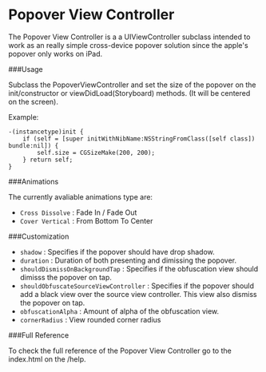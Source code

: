 # Popover View Controller

  The Popover View Controller is a a UIViewController subclass intended to work as an really simple cross-device popover solution since the apple's popover only works on iPad. 

###Usage

Subclass the PopoverViewController and set the size of the popover on the init/constructor or viewDidLoad(Storyboard) methods. (It will be centered on the screen). 

Example:
```
-(instancetype)init {
    if (self = [super initWithNibName:NSStringFromClass([self class]) bundle:nil]) {
        self.size = CGSizeMake(200, 200);
    } return self;
}
```

###Animations

The currently avaliable animations type are:
* `Cross Dissolve` : Fade In / Fade Out
* `Cover Vertical` : From Bottom To Center


###Customization

* `shadow` : Specifies if the popover should have drop shadow.
* `duration` : Duration of both presenting and dimissing the popover.
* `shouldDismissOnBackgroundTap` : Specifies if the obfuscation view should dimisss the popover on tap.
* `shouldObfuscateSourceViewController` : Specifies if the popover should add a black view over the source view controller. This view also dismiss the popover on tap.
* `obfuscationAlpha` : Amount of alpha of the obfuscation view.
* `cornerRadius` : View rounded corner radius

###Full Reference

To check the full reference of the Popover View Controller go to the index.html on the /help.
